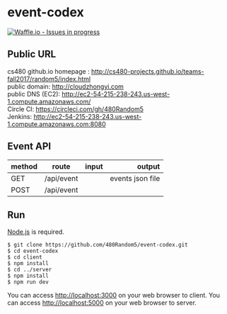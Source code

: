 # event-codex
[![Waffle.io - Issues in progress](https://badge.waffle.io/480Random5/event-codex.png?label=in%20progress&title=In%20Progress)](http://waffle.io/480Random5/event-codex)
## Public URL
cs480 github.io homepage : http://cs480-projects.github.io/teams-fall2017/random5/index.html<br>
public domain: http://cloudzhongyi.com </br>
public DNS (EC2): http://ec2-54-215-238-243.us-west-1.compute.amazonaws.com/ </br>
Circle CI: https://circleci.com/gh/480Random5 </br>
Jenkins: http://ec2-54-215-238-243.us-west-1.compute.amazonaws.com:8080
## Event API
| method        |route               | input                  |output |
| ------------- |:-------------:     | -----:                 |----------: |
| GET           | /api/event         |                        |  events json file  |
| POST          | /api/event         |                        |           |

## Run
[Node.js](http://nodejs.org/) is required.

```shell
$ git clone https://github.com/480Random5/event-codex.git
$ cd event-codex
$ cd client 
$ npm install
$ cd ../server
$ npm install
$ npm run dev
```

You can access <http://localhost:3000> on your web browser to client.
You can access <http://localhost:5000> on your web browser to server.

